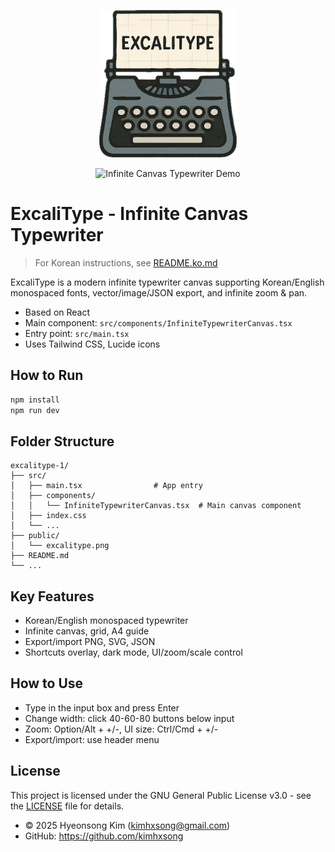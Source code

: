 <p align="center">
  <img src="public/excalitype.png" alt="Excalitype Logo" width="220"/>
</p>

<p align="center">
  <img src="public/ecalitype-draft-demo.gif" alt="Infinite Canvas Typewriter Demo" width="800"/>
</p>

# ExcaliType - Infinite Canvas Typewriter

> For Korean instructions, see [README.ko.md](./README.ko.md)

ExcaliType is a modern infinite typewriter canvas supporting Korean/English monospaced fonts, vector/image/JSON export, and infinite zoom & pan.

- Based on React
- Main component: `src/components/InfiniteTypewriterCanvas.tsx`
- Entry point: `src/main.tsx`
- Uses Tailwind CSS, Lucide icons

## How to Run

```bash
npm install
npm run dev
```

## Folder Structure

```
excalitype-1/
├── src/
│   ├── main.tsx                # App entry
│   ├── components/
│   │   └── InfiniteTypewriterCanvas.tsx  # Main canvas component
│   ├── index.css
│   └── ...
├── public/
│   └── excalitype.png
├── README.md
└── ...
```

## Key Features
- Korean/English monospaced typewriter
- Infinite canvas, grid, A4 guide
- Export/import PNG, SVG, JSON
- Shortcuts overlay, dark mode, UI/zoom/scale control

## How to Use
- Type in the input box and press Enter
- Change width: click 40-60-80 buttons below input
- Zoom: Option/Alt + +/-, UI size: Ctrl/Cmd + +/-
- Export/import: use header menu

## License
This project is licensed under the GNU General Public License v3.0 - see the [LICENSE](LICENSE) file for details.

- © 2025 Hyeonsong Kim (kimhxsong@gmail.com)
- GitHub: https://github.com/kimhxsong
